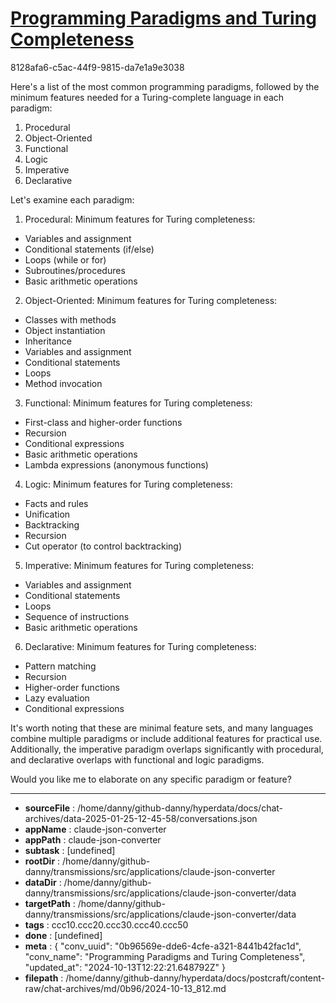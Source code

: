 # [Programming Paradigms and Turing Completeness](https://claude.ai/chat/0b96569e-dde6-4cfe-a321-8441b42fac1d)

8128afa6-c5ac-44f9-9815-da7e1a9e3038

 Here's a list of the most common programming paradigms, followed by the minimum features needed for a Turing-complete language in each paradigm:

1. Procedural
2. Object-Oriented
3. Functional
4. Logic
5. Imperative
6. Declarative

Let's examine each paradigm:

1. Procedural:
Minimum features for Turing completeness:
- Variables and assignment
- Conditional statements (if/else)
- Loops (while or for)
- Subroutines/procedures
- Basic arithmetic operations

2. Object-Oriented:
Minimum features for Turing completeness:
- Classes with methods
- Object instantiation
- Inheritance
- Variables and assignment
- Conditional statements
- Loops
- Method invocation

3. Functional:
Minimum features for Turing completeness:
- First-class and higher-order functions
- Recursion
- Conditional expressions
- Basic arithmetic operations
- Lambda expressions (anonymous functions)

4. Logic:
Minimum features for Turing completeness:
- Facts and rules
- Unification
- Backtracking
- Recursion
- Cut operator (to control backtracking)

5. Imperative:
Minimum features for Turing completeness:
- Variables and assignment
- Conditional statements
- Loops
- Sequence of instructions
- Basic arithmetic operations

6. Declarative:
Minimum features for Turing completeness:
- Pattern matching
- Recursion
- Higher-order functions
- Lazy evaluation
- Conditional expressions

It's worth noting that these are minimal feature sets, and many languages combine multiple paradigms or include additional features for practical use. Additionally, the imperative paradigm overlaps significantly with procedural, and declarative overlaps with functional and logic paradigms.

Would you like me to elaborate on any specific paradigm or feature?

---

* **sourceFile** : /home/danny/github-danny/hyperdata/docs/chat-archives/data-2025-01-25-12-45-58/conversations.json
* **appName** : claude-json-converter
* **appPath** : claude-json-converter
* **subtask** : [undefined]
* **rootDir** : /home/danny/github-danny/transmissions/src/applications/claude-json-converter
* **dataDir** : /home/danny/github-danny/transmissions/src/applications/claude-json-converter/data
* **targetPath** : /home/danny/github-danny/transmissions/src/applications/claude-json-converter/data
* **tags** : ccc10.ccc20.ccc30.ccc40.ccc50
* **done** : [undefined]
* **meta** : {
  "conv_uuid": "0b96569e-dde6-4cfe-a321-8441b42fac1d",
  "conv_name": "Programming Paradigms and Turing Completeness",
  "updated_at": "2024-10-13T12:22:21.648792Z"
}
* **filepath** : /home/danny/github-danny/hyperdata/docs/postcraft/content-raw/chat-archives/md/0b96/2024-10-13_812.md